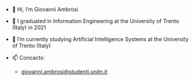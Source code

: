 - 👋 Hi, I’m Giovanni Ambrosi
- 🌱 I graduated in Information Engineering at the University of Trento (Italy) in 2021
- 🌱 I’m currently studying Artificial Intelligence Systems at the University of Trento (Italy)

- 📫 Concacts:
  * giovanni.ambrosi@studenti.unitn.it
<!---
GiovanniAmbrosi/GiovanniAmbrosi is a ✨ special ✨ repository because its `README.md` (this file) appears on your GitHub profile.
You can click the Preview link to take a look at your changes.
--->
